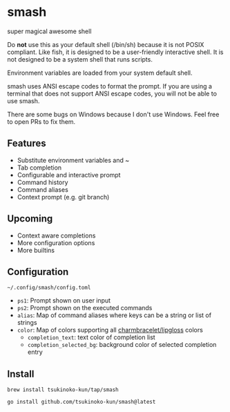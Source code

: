 # smash

super magical awesome shell

Do **not** use this as your default shell (/bin/sh) because it is not POSIX compliant. Like fish, it is designed to be a user-friendly interactive shell. It is not designed to be a system shell that runs scripts.

Environment variables are loaded from your system default shell.

smash uses ANSI escape codes to format the prompt. If you are using a terminal that does not support ANSI escape codes, you will not be able to use smash.

There are some bugs on Windows because I don't use Windows. Feel free to open PRs to fix them.

## Features

- Substitute environment variables and ~
- Tab completion
- Configurable and interactive prompt
- Command history
- Command aliases
- Context prompt (e.g. git branch)

## Upcoming

- Context aware completions
- More configuration options
- More builtins

## Configuration

`~/.config/smash/config.toml`

- `ps1`: Prompt shown on user input
- `ps2`: Prompt shown on the executed commands
- `alias`: Map of command aliases where keys can be a string or list of strings
- `color`: Map of colors supporting all [charmbracelet/lipgloss](https://github.com/charmbracelet/lipgloss) colors
  - `completion_text`: text color of completion list  
  - `completion_selected_bg`: background color of selected completion entry

## Install

```shell
brew install tsukinoko-kun/tap/smash
```

```shell
go install github.com/tsukinoko-kun/smash@latest
```
